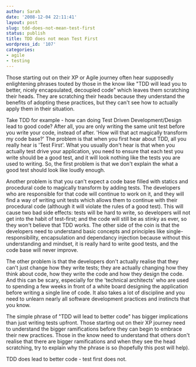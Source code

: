 ```yaml
---
author: Sarah
date: '2008-12-04 22:11:41'
layout: post
slug: tdd-does-not-mean-test-first
status: publish
title: TDD does not mean Test First
wordpress_id: '107'
categories:
- agile
- testing
---
```


Those starting out on their XP or Agile journey often hear supposedly enlightening phrases touted by those in the know like "TDD will lead you to better, nicely encapsulated, decoupled code" which leaves them scratching their heads. They are scratching their heads because they understand the benefits of adopting these practices, but they can't see how to actually apply them in their situation.

Take TDD for example - how can doing Test Driven Development/Design lead to good code? After all, you are only writing the same unit test before you write your code, instead of after. 'How will that act magically transform my code base?' The problem is that when you first hear about TDD, all you really hear is 'Test First'. What you usually don't hear is that when you actually test drive your application, you need to ensure that each test you write should be a good test, and it will look nothing like the tests you are used to writing. So, the first problem is that we don't explain the what a good test should look like loudly enough.

Another problem is that you can't expect a code base filled with statics and procedural code to magically transform by adding tests. The developers who are responsible for that code will continue to work on it, and they will find a way of writing unit tests which allows them to continue with their procedural code (although it will violate the rules of a good test). This will cause two bad side effects: tests will be hard to write, so developers will not get into the habit of test-first; and the code will still be as stinky as ever, so they won't believe that TDD works. The other side of the coin is that the developers need to understand basic concepts and principles like single-responsibility, encapsulation and dependancy injection because without this understanding and mindset, it is really hard to write good tests, and the code base will never improve.

The other problem is that the developers don't actually realise that they can't just change how they write tests; they are actually changing how they think about code, how they write the code and how they design the code. And this can be scary, especially for the 'technical architects' who are used to spending a few weeks in front of a white board designing the application before writing a single line of code. It also takes a lot of discipline and you need to unlearn nearly all software development practices and instincts that you know. 

The simple phrase of "TDD will lead to better code" has bigger implications than just writing tests upfront. Those starting out on their XP journey need to understand the bigger ramifications before they can begin to embrace their new practices. Those in the know need to understand that others don't realise that there are bigger ramifications and when they see the head scratching, try to explain why the phrase is so (hopefully this post will help).

TDD does lead to better code - test first does not.